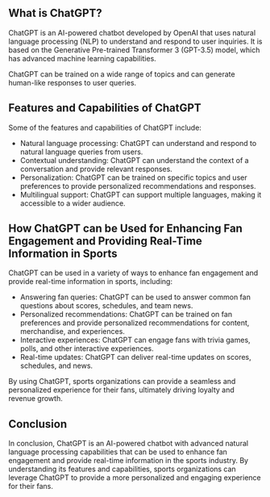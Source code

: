 
What is ChatGPT?
----------------

ChatGPT is an AI-powered chatbot developed by OpenAI that uses natural language processing (NLP) to understand and respond to user inquiries. It is based on the Generative Pre-trained Transformer 3 (GPT-3.5) model, which has advanced machine learning capabilities.

ChatGPT can be trained on a wide range of topics and can generate human-like responses to user queries.

Features and Capabilities of ChatGPT
------------------------------------

Some of the features and capabilities of ChatGPT include:

* Natural language processing: ChatGPT can understand and respond to natural language queries from users.
* Contextual understanding: ChatGPT can understand the context of a conversation and provide relevant responses.
* Personalization: ChatGPT can be trained on specific topics and user preferences to provide personalized recommendations and responses.
* Multilingual support: ChatGPT can support multiple languages, making it accessible to a wider audience.

How ChatGPT can be Used for Enhancing Fan Engagement and Providing Real-Time Information in Sports
--------------------------------------------------------------------------------------------------

ChatGPT can be used in a variety of ways to enhance fan engagement and provide real-time information in sports, including:

* Answering fan queries: ChatGPT can be used to answer common fan questions about scores, schedules, and team news.
* Personalized recommendations: ChatGPT can be trained on fan preferences and provide personalized recommendations for content, merchandise, and experiences.
* Interactive experiences: ChatGPT can engage fans with trivia games, polls, and other interactive experiences.
* Real-time updates: ChatGPT can deliver real-time updates on scores, schedules, and news.

By using ChatGPT, sports organizations can provide a seamless and personalized experience for their fans, ultimately driving loyalty and revenue growth.

Conclusion
----------

In conclusion, ChatGPT is an AI-powered chatbot with advanced natural language processing capabilities that can be used to enhance fan engagement and provide real-time information in the sports industry. By understanding its features and capabilities, sports organizations can leverage ChatGPT to provide a more personalized and engaging experience for their fans.
